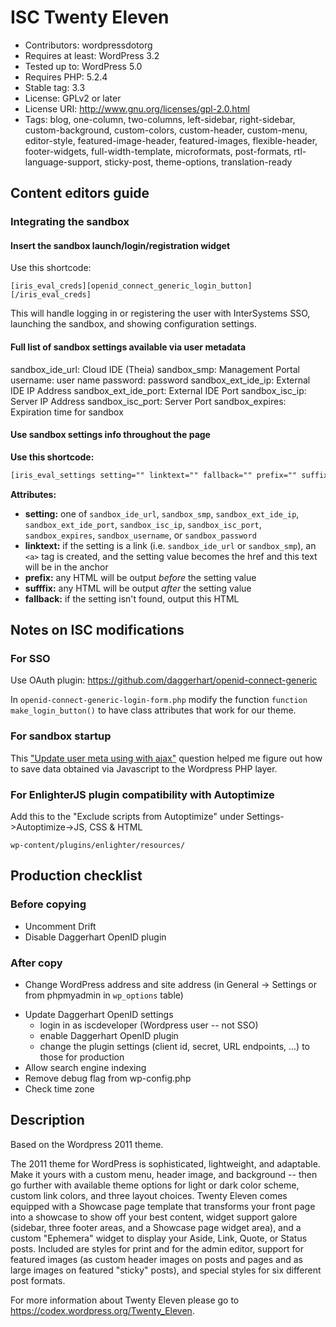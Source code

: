 # ISC Twenty Eleven

- Contributors: wordpressdotorg
- Requires at least: WordPress 3.2
- Tested up to: WordPress 5.0
- Requires PHP: 5.2.4
- Stable tag: 3.3
- License: GPLv2 or later
- License URI: http://www.gnu.org/licenses/gpl-2.0.html
- Tags: blog, one-column, two-columns, left-sidebar, right-sidebar, custom-background, custom-colors, custom-header, custom-menu, editor-style, featured-image-header, featured-images, flexible-header, footer-widgets, full-width-template, microformats, post-formats, rtl-language-support, sticky-post, theme-options, translation-ready

## Content editors guide

### Integrating the sandbox

#### Insert the sandbox launch/login/registration widget

Use this shortcode:

```
[iris_eval_creds][openid_connect_generic_login_button][/iris_eval_creds]
```

This will handle logging in or registering the user with InterSystems SSO, launching the sandbox, and showing configuration settings.

#### Full list of sandbox settings available via user metadata

sandbox_ide_url: Cloud IDE (Theia)
sandbox_smp: Management Portal
username: user name
password: password
sandbox_ext_ide_ip: External IDE IP Address
sandbox_ext_ide_port: External IDE Port
sandbox_isc_ip: Server IP Address
sandbox_isc_port: Server Port
sandbox_expires: Expiration time for sandbox

#### Use sandbox settings info throughout the page

**Use this shortcode:**

```html
[iris_eval_settings setting="" linktext="" fallback="" prefix="" suffix=""][/iris_eval_settings]
```

**Attributes:**

- **setting:** one of `sandbox_ide_url`, `sandbox_smp`, `sandbox_ext_ide_ip`, `sandbox_ext_ide_port`, `sandbox_isc_ip`, `sandbox_isc_port`, `sandbox_expires`, `sandbox_username`, or `sandbox_password`
- **linktext:** if the setting is a link (i.e. `sandbox_ide_url` or `sandbox_smp`), an `<a>` tag is created, and the setting value becomes the href and this text will be in the anchor
- **prefix:** any HTML will be output *before* the setting value
- **sufffix:** any HTML will be output *after* the setting value
- **fallback:** if the setting isn't found, output this HTML

## Notes on ISC modifications

### For SSO

Use OAuth plugin: https://github.com/daggerhart/openid-connect-generic

In `openid-connect-generic-login-form.php` modify the function `function make_login_button()` to have class attributes that work for our theme.

### For sandbox startup

This ["Update user meta using with ajax"](https://wordpress.stackexchange.com/questions/216140/update-user-meta-using-with-ajax) question helped me figure out how to save data obtained via Javascript to the Wordpress PHP layer.

### For EnlighterJS plugin compatibility with Autoptimize

Add this to the "Exclude scripts from Autoptimize" under Settings->Autoptimize->JS, CSS & HTML

`wp-content/plugins/enlighter/resources/`

## Production checklist

### Before copying

- Uncomment Drift
- Disable Daggerhart OpenID plugin

### After copy

- Change WordPress address and site address (in General -> Settings or from phpmyadmin in `wp_options` table)
<!-- - Change SSO URLs (now handled in functions.php by changing URL based on site) -->
- Update Daggerhart OpenID settings
  - login in as iscdeveloper (Wordpress user -- not SSO)
  - enable Daggerhart OpenID plugin
  - change the plugin settings (client id, secret, URL endpoints, ...) to those for production
- Allow search engine indexing
- Remove debug flag from wp-config.php
- Check time zone

## Description

Based on the Wordpress 2011 theme.

The 2011 theme for WordPress is sophisticated, lightweight, and adaptable. Make it yours with a custom menu, header image, and background -- then go further with available theme options for light or dark color scheme, custom link colors, and three layout choices. Twenty Eleven comes equipped with a Showcase page template that transforms your front page into a showcase to show off your best content, widget support galore (sidebar, three footer areas, and a Showcase page widget area), and a custom "Ephemera" widget to display your Aside, Link, Quote, or Status posts. Included are styles for print and for the admin editor, support for featured images (as custom header images on posts and pages and as large images on featured "sticky" posts), and special styles for six different post formats.

For more information about Twenty Eleven please go to https://codex.wordpress.org/Twenty_Eleven.

